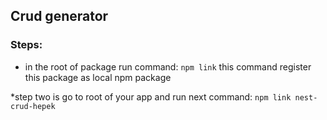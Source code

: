 ## Crud generator

### Steps:
* in the root of package run command:
   ``` npm link ```
   this command register this package as local npm package

*step two is go to root of your app and run next command:
```npm link nest-crud-hepek ```